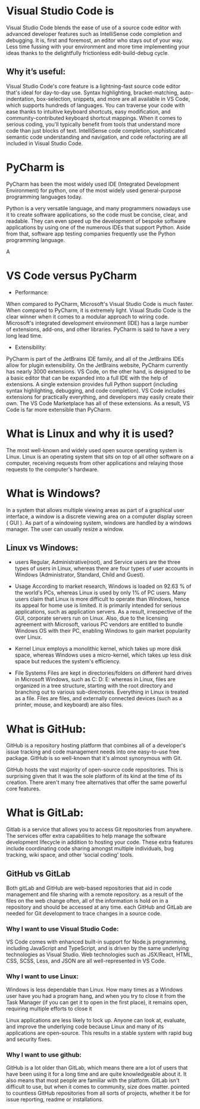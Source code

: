 # Visual Studio Code is

Visual Studio Code blends the ease of use of a source code editor with advanced developer features such as IntelliSense code completion and debugging.
It is, first and foremost, an editor who stays out of your way. Less time fussing with your environment and more time implementing your ideas thanks to the delightfully frictionless edit-build-debug cycle.

## Why it’s useful:

Visual Studio Code's core feature is a lightning-fast source code editor that's ideal for day-to-day use. Syntax highlighting, bracket-matching, auto-indentation, box-selection, snippets, and more are all available in VS Code, which supports hundreds of languages. You can traverse your code with ease thanks to intuitive keyboard shortcuts, easy modification, and community-contributed keyboard shortcut mappings. When it comes to serious coding, you'll typically benefit from tools that understand more code than just blocks of text. IntelliSense code completion, sophisticated semantic code understanding and navigation, and code refactoring are all included in Visual Studio Code.

# PyCharm is

PyCharm has been the most widely used IDE (Integrated Development Environment) for python, one of the most widely used general-purpose programming languages today.

Python is a very versatile language, and many programmers nowadays use it to create software applications, so the code must be concise, clear, and readable. They can even speed up the development of bespoke software applications by using one of the numerous IDEs that support Python. Aside from that, software app testing companies frequently use the Python programming language.

A

# VS Code versus PyCharm

- Performance:

When compared to PyCharm, Microsoft's Visual Studio Code is much faster. When compared to PyCharm, it is extremely light. Visual Studio Code is the clear winner when it comes to a modular approach to wiring code. Microsoft's integrated development environment (IDE) has a large number of extensions, add-ons, and other libraries. PyCharm is said to have a very long lead time.

- Extensibility:

PyCharm is part of the JetBrains IDE family, and all of the JetBrains IDEs allow for plugin extensibility. On the JetBrains website, PyCharm currently has nearly 3000 extensions.
VS Code, on the other hand, is designed to be a basic editor that can be expanded into a full IDE with the help of extensions. A single extension provides full Python support (including syntax highlighting, debugging, and code completion). VS Code includes extensions for practically everything, and developers may easily create their own. The VS Code Marketplace has all of these extensions. As a result, VS Code is far more extensible than PyCharm.

# What is Linux and why it is used?

The most well-known and widely used open source operating system is Linux. Linux is an operating system that sits on top of all other software on a computer, receiving requests from other applications and relaying those requests to the computer's hardware.

# What is Windows?

In a system that allows multiple viewing areas as part of a graphical user interface, a window is a discrete viewing area on a computer display screen ( GUI ). As part of a windowing system, windows are handled by a windows manager. The user can usually resize a window.

## Linux vs Windows:

- users
  Regular, Administrative(root), and Service users are the three types of users in Linux, whereas there are four types of user accounts in Windows (Administrator, Standard, Child and Guest).

- Usage
  According to market research, Windows is loaded on 92.63 % of the world's PCs, whereas Linux is used by only 1% of PC users. Many users claim that Linux is more difficult to operate than Windows, hence its appeal for home use is limited. It is primarily intended for serious applications, such as application servers. As a result, irrespective of the GUI, corporate servers run on Linux.
  Also, due to the licensing agreement with Microsoft, various PC vendors are entitled to bundle Windows OS with their PC, enabling Windows to gain market popularity over Linux.
- Kernel
  Linux employs a monolithic kernel, which takes up more disk space, whereas Windows uses a micro-kernel, which takes up less disk space but reduces the system's efficiency.
- File Systems
  Files are kept in directories/folders on different hard drives in Microsoft Windows, such as C: D: E: whereas in Linux, files are organized in a tree structure, starting with the root directory and branching out to various sub-directories. Everything in Linux is treated as a file. Files are files, and externally connected devices (such as a printer, mouse, and keyboard) are also files.

# What is GitHub:

GitHub is a repository hosting platform that combines all of a developer's issue tracking and code management needs into one easy-to-use free package. GitHub is so well-known that it's almost synonymous with Git.

GitHub hosts the vast majority of open-source code repositories. This is surprising given that it was the sole platform of its kind at the time of its creation. There aren't many free alternatives that offer the same powerful core features.

# What is GitLab:

Gitlab is a service that allows you to access Git repositories from anywhere. The services offer extra capabilities to help manage the software development lifecycle in addition to hosting your code. These extra features include coordinating code sharing amongst multiple individuals, bug tracking, wiki space, and other ‘social coding' tools.

## GitHub vs GitLab

Both gitLab and GitHub are web-based repositories that aid in code management and file sharing with a remote repository. as a result of the files on the web change often, all of the information is hold on in a repository and should be accessed at any time. each GitHub and GitLab are needed for Git development to trace changes in a source code.

### Why I want to use Visual Studio Code:

VS Code comes with enhanced built-in support for Node.js programming, including JavaScript and TypeScript, and is driven by the same underlying technologies as Visual Studio. Web technologies such as JSX/React, HTML, CSS, SCSS, Less, and JSON are all well-represented in VS Code.

### Why I want to use Linux:

Windows is less dependable than Linux. How many times as a Windows user have you had a program hang, and when you try to close it from the Task Manager (if you can get it to open in the first place), it remains open, requiring multiple efforts to close it

Linux applications are less likely to lock up. Anyone can look at, evaluate, and improve the underlying code because Linux and many of its applications are open-source. This results in a stable system with rapid bug and security fixes.

### Why I want to use github:

GitHub is a lot older than GitLab, which means there are a lot of users that have been using it for a long time and are quite knowledgeable about it. It also means that most people are familiar with the platform. GitLab isn't difficult to use, but when it comes to community, size does matter. pointed to countless GitHub repositories from all sorts of projects, whether it be for issue reporting, readme or installations.
